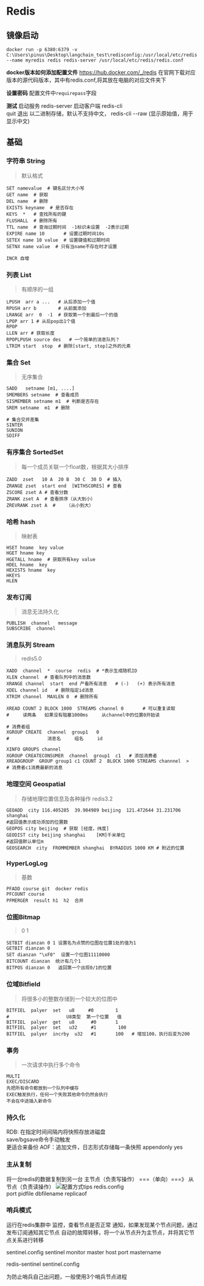 # Redis

## 镜像启动

```shell
docker run -p 6380:6379 -v C:\Users\pinus\Desktop\langchain_test\redisconfig:/usr/local/etc/redis --name myredis redis redis-server /usr/local/etc/redis/redis.conf
```

**docker版本如何添加配置文件**
https://hub.docker.com/_/redis
在官网下载对应版本的源代码版本，其中有redis.conf,将其放在电脑的对应文件夹下

**设置密码**
配置文件中`requirepass`字段

**测试**
启动服务 redis-server
启动客户端 redis-cli  
quit 退出
以二进制存储，默认不支持中文， redis-cli  --raw (显示原始值，用于显示中文)


## 基础

### 字符串 String
> 默认格式
```shell
SET namevalue  # 键名区分大小写   
GET name  # 获取
DEL name  # 删除
EXISTS keyname  # 是否存在
KEYS  *   # 查找所有的键 
FLUSHALL  # 删除所有
TTL name  # 查询过期时间  -1标识未设置  -2表示过期
EXPIRE name 10       # 设置过期时间10s
SETEX name 10 value  # 设置键值和过期时间
SETNX name value  # 只有当name不存在时才设置

INCR 自增
```

### 列表 List
> 有顺序的一组
```shell
LPUSH  arr a ...   # 从后添加一个值
RPUSH arr b        # 从前面添加
LRANGE arr  0  -1  # 获取第一个到最后一个的值
LPOP arr 1 # 从后pop出1个值
RPOP 
LLEN arr # 获取长度
RPOPLPUSH source des   # 一个简单的消息队列？
LTRIM start  stop  # 删除[start, stop]之外的元素

```

### 集合 Set
> 无序集合
```shell
SADD   setname [m1, ....]
SMEMBERS setname  # 查看成员
SISMEMBER setname m1  # 判断是否存在
SREM setname  m1  # 删除

# 集合交并差集
SINTER
SUNION
SDIFF
```

### 有序集合 SortedSet
> 每一个成员关联一个float数，根据其大小排序
```shell
ZADD  zset   10 A  20 B  30 C  30 D  # 插入
ZRANGE zset  start end  [WITHSCORES] # 查看
ZSCORE zset A # 查看分数
ZRANK zset A  # 查看排序（从大到小）
ZREVRANK zset A  #    （从小到大）
```

### 哈希 hash
> 映射表
```shell
HSET hname  key value
HGET hname key
HGETALL hname  # 获取所有key value
HDEL hname  key  
HEXISTS hname  key
HKEYS
HLEN    
```

### 发布订阅
> 消息无法持久化
```shell
PUBLISH  channel   message
SUBSCRIBE  channel
```

### 消息队列 Stream    
> redis5.0
```shell
XADD  channel  *  course  redis  # *表示生成随机ID
XLEN channel  # 查看队列中的消息数
XRANGE channel  start  end 产看所有消息   # (-)   (+) 表示所有消息
XDEL channel id   # 删除指定id消息
XTRIM channel  MAXLEN 0  # 删除所有

XREAD COUNT 2 BLOCK 1000  STREAMS channel 0       # 可以重复读取
#     读两条   如果没有阻塞1000ms     从channel中的位置0开始读

# 消费者组
XGROUP CREATE  channel  group1   0
#              消息名     组名     id

XINFO GROUPS channel
XGROUP CREATECONSUMER  channel  group1  c1   # 添加消费者
XREADGROUP  GROUP group1 c1 COUNT 2  BLOCK 1000 STREAMS channnel  > 
# 消费者c1消费最新的消息
```

### 地理空间 Geospatial   
> 存储地理位置信息及各种操作 redis3.2
```shell
GEOADD  city 116.405285  39.904989 beijing  121.472644 31.231706 shanghai
#返回值表示成功添加的位置数
GEOPOS city beijing  # 获取 [经度，纬度]
GEODIST city beijing shanghai    [KM]千米单位
#返回值默认单位m
GEOSEARCH  city  FROMMEMBER shanghai  BYRADIUS 1000 KM # 附近的位置
```

### HyperLogLog
> 基数
```shell
PFADD course git  docker redis 
PFCOUNT course
PFMERGER  result h1  h2  合并
```

### 位图Bitmap
> 0 1
```shell
SETBIT dianzan 0 1 设置名为点赞的位图在位置1处的值为1
GETBIT dianzan 0  
SET dianzan "\xF0"  设置一个位图11110000
BITCOUNT dianzan  统计有几个1
BITPOS dianzan 0   返回第一个出现0/1的位置
```

### 位域Bitfield
> 将很多小的整数存储到一个较大的位图中
```shell
BITFIEL  palyer  set   u8     #0        1
#                     U8类型  第一个位置   值
BITFIEL  palyer  get   u8      #0       1
BITFIEL  palyer  set   u32     #1        100
BITFIEL  palyer  incrby  u32   #1       100   # 增加100，执行后变为200
```

### 事务
> 一次请求中执行多个命令
```shell
MULTI
EXEC/DISCARD
先把所有命令都放到一个队列中缓存
EXEC触发执行，任何一个失败其他命令仍然会执行
不会在中途插入新命令
```

### 持久化
RDB: 在指定时间间隔内将快照存放进磁盘    
save/bgsave命令手动触发   
更适合来备份
AOF：追加文件，日志形式存储每一条快照
appendonly yes

### 主从复制
将一台redis的数据复制到另一台
主节点（负责写操作）   ===（单向）===》  从节点（负责读操作）
![配置方式tips](/redis-role.png)
redis.config     
    port
    pidfile
    dbfilename
    replicaof  

### 哨兵模式

运行在redis集群中
监控，查看节点是否正常
通知，如果发现某个节点问题，通过发布订阅通知其它节点
自动的故障转移，将一个从节点升为主节点，并将其它节点关系进行转移

sentinel.config
sentinel monitor master host  port  mastername

redis-sentinel  sentinel.config

为防止哨兵自己出问题，一般使用3个哨兵节点进程
 